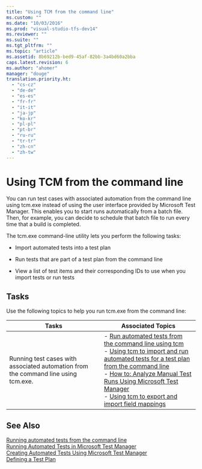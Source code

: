 ```yaml
---
title: "Using TCM from the command line"
ms.custom: ""
ms.date: "10/03/2016"
ms.prod: "visual-studio-tfs-dev14"
ms.reviewer: ""
ms.suite: ""
ms.tgt_pltfrm: ""
ms.topic: "article"
ms.assetid: 8b69212b-bed9-45af-82bb-3a4bd60a2bba
caps.latest.revision: 6
ms.author: "ahomer"
manager: "douge"
translation.priority.ht: 
  - "cs-cz"
  - "de-de"
  - "es-es"
  - "fr-fr"
  - "it-it"
  - "ja-jp"
  - "ko-kr"
  - "pl-pl"
  - "pt-br"
  - "ru-ru"
  - "tr-tr"
  - "zh-cn"
  - "zh-tw"
---
```

# Using TCM from the command line
You can run test cases with associated automation from the command line using tcm.exe instead of using the user interface provided by Microsoft Test Manager. This enables you to start runs automatically from a batch file. Then, for example, you can decide to schedule that batch file to run every time that a build is completed.  
  
 The tcm.exe command-line utility lets you perform the following tasks:  
  
-   Import automated tests into a test plan  
  
-   Run tests that are part of a test plan from the command line  
  
-   View a list of test items and their corresponding IDs to use when you import tests or run tests  
  
## Tasks  
 Use the following topics to help you run tcm.exe from the command line:  
  
|Tasks|Associated Topics|  
|-----------|-----------------------|  
|Running test cases with associated automation from the command line using tcm.exe.|-   [Run automated tests from the command line using tcm](../test/run-automated-tests-from-the-command-line-using-tcm.md)<br />-   [Using tcm to import and run automated tests for a test plan from the command line](../test/b45def12-0e67-4270-89ea-67c41bc188a7.md)<br />-   [How to: Analyze Manual Test Runs Using Microsoft Test Manager](http://msdn.microsoft.com/en-us/8fd8b3d5-d71e-4a37-91a4-354ab00e32ed)<br />-   [Using tcm to export and import field mappings](../test/using-tcm-to-export-and-import-field-mappings.md)|  
  
## See Also  
 [Running automated tests from the command line](../test/running-automated-tests-from-the-command-line.md)   
 [Running Automated Tests in Microsoft Test Manager](http://msdn.microsoft.com/en-us/0632f265-63fe-4859-a413-9bb934c66835)   
 [Creating Automated Tests Using Microsoft Test Manager](http://msdn.microsoft.com/en-us/7b5075ee-ddfe-411d-b1d4-94283550a5d0)   
 [Defining a Test Plan](../test_notintoc/defining-a-test-plan.md)